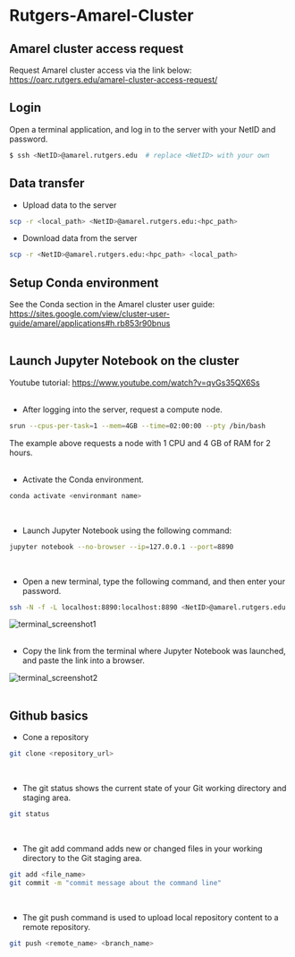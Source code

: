 # Rutgers-Amarel-Cluster

## Amarel cluster access request
Request Amarel cluster access via the link below:  
https://oarc.rutgers.edu/amarel-cluster-access-request/

## Login
Open a terminal application, and log in to the server with your NetID and password.
```bash
$ ssh <NetID>@amarel.rutgers.edu  # replace <NetID> with your own
```

## Data transfer
- Upload data to the server
```bash
scp -r <local_path> <NetID>@amarel.rutgers.edu:<hpc_path>
```

- Download data from the server
```bash
scp -r <NetID>@amarel.rutgers.edu:<hpc_path> <local_path>
```

## Setup Conda environment
See the Conda section in the Amarel cluster user guide:  
https://sites.google.com/view/cluster-user-guide/amarel/applications#h.rb853r90bnus  
<br>

## Launch Jupyter Notebook on the cluster
Youtube tutorial: https://www.youtube.com/watch?v=qvGs35QX6Ss  
<br>

- After logging into the server, request a compute node.
```bash
srun --cpus-per-task=1 --mem=4GB --time=02:00:00 --pty /bin/bash
```
The example above requests a node with 1 CPU and 4 GB of RAM for 2 hours.  
<br>

- Activate the Conda environment.
```bash
conda activate <environmant name>
```
<br>

- Launch Jupyter Notebook using the following command:
```bash
jupyter notebook --no-browser --ip=127.0.0.1 --port=8890
```
<br>

- Open a new terminal, type the following command, and then enter your password.
```bash
ssh -N -f -L localhost:8890:localhost:8890 <NetID>@amarel.rutgers.edu
```
<img alt="terminal_screenshot1" src="https://github.com/user-attachments/assets/11d4cc74-6f9b-4760-9429-fe98062da102" />  
<br><br>

- Copy the link from the terminal where Jupyter Notebook was launched, and paste the link into a browser.
<img alt="terminal_screenshot2" src="https://github.com/user-attachments/assets/ee3323d0-7df8-46b2-a051-969b3c631e92" />  
<br><br>

## Github basics
- Cone a repository
```bash
git clone <repository_url>
```
<br>

- The git status shows the current state of your Git working directory and staging area.
```bash
git status
```
<br>

- The git add command adds new or changed files in your working directory to the Git staging area.
```bash
git add <file_name>
git commit -m "commit message about the command line"
```
<br>

- The git push command is used to upload local repository content to a remote repository. 
```bash
git push <remote_name> <branch_name>
```
<br>
